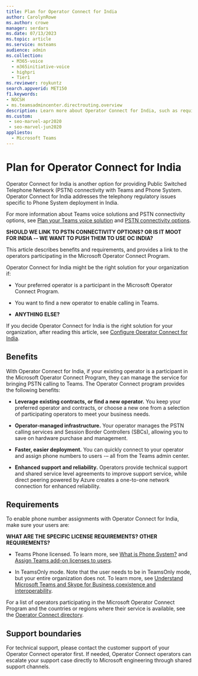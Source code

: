 ```yaml
---
title: Plan for Operator Connect for India
author: CarolynRowe
ms.author: crowe
manager: serdars
ms.date: 07/13/2023
ms.topic: article
ms.service: msteams
audience: admin
ms.collection: 
  - M365-voice
  - m365initiative-voice
  - highpri
  - Tier1
ms.reviewer: roykuntz
search.appverid: MET150
f1.keywords:
- NOCSH
- ms.teamsadmincenter.directrouting.overview
description: Learn more about Operator Connect for India, such as requirements and planning for deployment.
ms.custom: 
 - seo-marvel-apr2020
 - seo-marvel-jun2020
appliesto: 
  - Microsoft Teams
---
```


# Plan for Operator Connect for India

Operator Connect for India is another option for providing Public Switched Telephone Network (PSTN) connectivity with Teams and Phone System. Operator Connect for India addresses the telephony regulatory issues specific to Phone System deployment in India.  

For more information about Teams voice solutions and PSTN connectivity options, see [Plan your Teams voice solution](cloud-voice-landing-page.md) and [PSTN connectivity options](pstn-connectivity.md).

**SHOULD WE LINK TO PSTN CONNECTIVITY OPTIONS? OR IS IT MOOT FOR INDIA -- WE WANT TO PUSH THEM TO USE OC INDIA?**

This article describes benefits and requirements, and provides a link to the operators participating in the Microsoft Operator Connect Program.  

Operator Connect for India might be the right solution for your organization if:

- Your preferred operator is a participant in the Microsoft Operator Connect Program.

- You want to find a new operator to enable calling in Teams.

- **ANYTHING ELSE?**

If you decide Operator Connect for India is the right solution for your organization, after reading this article, see [Configure Operator Connect for India](operator-connect-india-configure.md).  

## Benefits

With Operator Connect for India, if your existing operator is a participant in the Microsoft Operator Connect Program, they can manage the service for bringing PSTN calling to Teams. The Operator Connect program provides the following benefits:

- **Leverage existing contracts, or find a new operator.** You keep your preferred operator and contracts, or choose a new one from a selection of participating operators to meet your business needs.

- **Operator-managed infrastructure.** Your operator manages the PSTN calling services and Session Border Controllers (SBCs), allowing you to save on hardware purchase and management.

- **Faster, easier deployment.** You can quickly connect to your operator and assign phone numbers to users -– all from the Teams admin center.

- **Enhanced support and reliability.** Operators provide technical support and shared service level agreements to improve support service, while direct peering powered by Azure creates a one-to-one network connection for enhanced reliability. 

## Requirements

To enable phone number assignments with Operator Connect for India, make sure your users are:

**WHAT ARE THE SPECIFIC LICENSE REQUIREMENTS?**
**OTHER REQUIREMENTS?**

- Teams Phone licensed. To learn more, see [What is Phone System?](what-is-phone-system-in-office-365.md) and [Assign Teams add-on licenses to users](teams-add-on-licensing/assign-teams-add-on-licenses.md).

- In TeamsOnly mode. Note that the user needs to be in TeamsOnly mode, but your entire organization does not. To learn more, see [Understand Microsoft Teams and Skype for Business coexistence and interoperability](teams-and-skypeforbusiness-coexistence-and-interoperability.md).

For a list of operators participating in the Microsoft Operator Connect Program and the countries or regions where their service is available, see the [Operator Connect directory](https://cloudpartners.transform.microsoft.com/practices/microsoft-365-for-operators/directory).

## Support boundaries
For technical support, please contact the customer support of your Operator Connect operator first. If needed, Operator Connect operators can escalate your support case directly to Microsoft engineering through shared support channels. 

